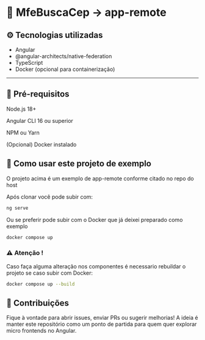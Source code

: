# 🧩 MfeBuscaCep -> app-remote

## ⚙️ Tecnologias utilizadas

- Angular
- @angular-architects/native-federation
- TypeScript
- Docker (opcional para containerização)

---

## 🧰 Pré-requisitos
Node.js 18+

Angular CLI 16 ou superior

NPM ou Yarn

(Opcional) Docker instalado

## 🎯 Como usar este projeto de exemplo

O projeto acima é um exemplo de app-remote conforme citado no repo do host

Após clonar você pode subir com:

```bash
ng serve 
```
 Ou se preferir pode subir com o Docker que já deixei preparado como exemplo

```bash
docker compose up
```

### ⚠️ Atenção !
 Caso faça alguma alteração nos componentes é necessario rebuildar o projeto se caso subir com Docker:
 ```bash
docker compose up --build
```

## 🤝 Contribuições
Fique à vontade para abrir issues, enviar PRs ou sugerir melhorias! A ideia é manter este repositório como um ponto de partida para quem quer explorar micro frontends no Angular.
